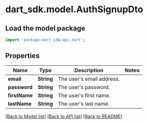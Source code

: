 # dart_sdk.model.AuthSignupDto

## Load the model package
```dart
import 'package:dart_sdk/api.dart';
```

## Properties
Name | Type | Description | Notes
------------ | ------------- | ------------- | -------------
**email** | **String** | The user's email address. | 
**password** | **String** | The user's password. | 
**firstName** | **String** | The user's first name. | 
**lastName** | **String** | The user's last name. | 

[[Back to Model list]](../README.md#documentation-for-models) [[Back to API list]](../README.md#documentation-for-api-endpoints) [[Back to README]](../README.md)



